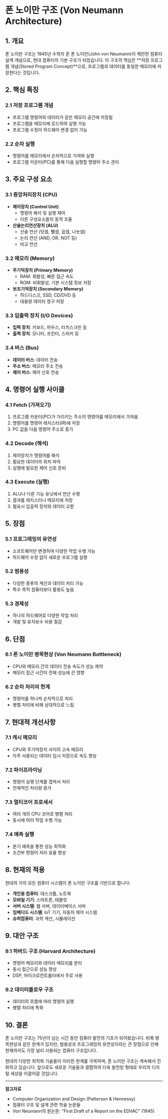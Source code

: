 # 폰 노이만 구조 (Von Neumann Architecture)

## 1. 개요

폰 노이만 구조는 1945년 수학자 존 폰 노이만(John von Neumann)이 제안한 컴퓨터 설계 개념으로, 현대 컴퓨터의 기본 구조가 되었습니다. 이 구조의 핵심은 **저장 프로그램 개념(Stored Program Concept)**으로, 프로그램과 데이터를 동일한 메모리에 저장한다는 것입니다.

## 2. 핵심 특징

### 2.1 저장 프로그램 개념
- 프로그램 명령어와 데이터가 같은 메모리 공간에 저장됨
- 프로그램을 메모리에 로드하여 실행 가능
- 프로그램 수정이 하드웨어 변경 없이 가능

### 2.2 순차 실행
- 명령어를 메모리에서 순차적으로 가져와 실행
- 프로그램 카운터(PC)를 통해 다음 실행할 명령어 주소 관리

## 3. 주요 구성 요소

### 3.1 중앙처리장치 (CPU)
- **제어장치 (Control Unit)**
  - 명령어 해석 및 실행 제어
  - 다른 구성요소들의 동작 조율
- **산술논리연산장치 (ALU)**
  - 산술 연산 (덧셈, 뺄셈, 곱셈, 나눗셈)
  - 논리 연산 (AND, OR, NOT 등)
  - 비교 연산

### 3.2 메모리 (Memory)
- **주기억장치 (Primary Memory)**
  - RAM: 휘발성, 빠른 접근 속도
  - ROM: 비휘발성, 기본 시스템 정보 저장
- **보조기억장치 (Secondary Memory)**
  - 하드디스크, SSD, CD/DVD 등
  - 대용량 데이터 영구 저장

### 3.3 입출력 장치 (I/O Devices)
- **입력 장치**: 키보드, 마우스, 터치스크린 등
- **출력 장치**: 모니터, 프린터, 스피커 등

### 3.4 버스 (Bus)
- **데이터 버스**: 데이터 전송
- **주소 버스**: 메모리 주소 전송
- **제어 버스**: 제어 신호 전송

## 4. 명령어 실행 사이클

### 4.1 Fetch (가져오기)
1. 프로그램 카운터(PC)가 가리키는 주소의 명령어를 메모리에서 가져옴
2. 명령어를 명령어 레지스터(IR)에 저장
3. PC 값을 다음 명령어 주소로 증가

### 4.2 Decode (해석)
1. 제어장치가 명령어를 해석
2. 필요한 데이터의 위치 파악
3. 실행에 필요한 제어 신호 준비

### 4.3 Execute (실행)
1. ALU나 다른 기능 유닛에서 연산 수행
2. 결과를 레지스터나 메모리에 저장
3. 필요시 입출력 장치와 데이터 교환

## 5. 장점

### 5.1 프로그래밍의 유연성
- 소프트웨어만 변경하여 다양한 작업 수행 가능
- 하드웨어 수정 없이 새로운 프로그램 실행

### 5.2 범용성
- 다양한 종류의 계산과 데이터 처리 가능
- 특수 목적 컴퓨터보다 활용도 높음

### 5.3 경제성
- 하나의 하드웨어로 다양한 작업 처리
- 개발 및 유지보수 비용 절감

## 6. 단점

### 6.1 폰 노이만 병목현상 (Von Neumann Bottleneck)
- CPU와 메모리 간의 데이터 전송 속도가 성능 제약
- 메모리 접근 시간이 전체 성능에 큰 영향

### 6.2 순차 처리의 한계
- 명령어를 하나씩 순차적으로 처리
- 병렬 처리에 비해 상대적으로 느림

## 7. 현대적 개선사항

### 7.1 캐시 메모리
- CPU와 주기억장치 사이의 고속 메모리
- 자주 사용되는 데이터 임시 저장으로 속도 향상

### 7.2 파이프라이닝
- 명령어 실행 단계를 겹쳐서 처리
- 전체적인 처리량 증가

### 7.3 멀티코어 프로세서
- 여러 개의 CPU 코어로 병렬 처리
- 동시에 여러 작업 수행 가능

### 7.4 예측 실행
- 분기 예측을 통한 성능 최적화
- 조건부 명령어 처리 효율 향상

## 8. 현재의 적용

현대의 거의 모든 컴퓨터 시스템이 폰 노이만 구조를 기반으로 합니다:

- **개인용 컴퓨터**: 데스크톱, 노트북
- **모바일 기기**: 스마트폰, 태블릿
- **서버 시스템**: 웹 서버, 데이터베이스 서버
- **임베디드 시스템**: IoT 기기, 자동차 제어 시스템
- **슈퍼컴퓨터**: 과학 계산, 시뮬레이션

## 9. 대안 구조

### 9.1 하버드 구조 (Harvard Architecture)
- 명령어 메모리와 데이터 메모리를 분리
- 동시 접근으로 성능 향상
- DSP, 마이크로컨트롤러에서 주로 사용

### 9.2 데이터플로우 구조
- 데이터의 흐름에 따라 명령어 실행
- 병렬 처리에 특화

## 10. 결론

폰 노이만 구조는 75년이 넘는 시간 동안 컴퓨터 발전의 기초가 되어왔습니다. 비록 병목현상과 같은 한계가 있지만, 범용성과 프로그래밍의 유연성이라는 큰 장점으로 인해 현재까지도 가장 널리 사용되는 컴퓨터 구조입니다. 

현대의 다양한 최적화 기술들이 이러한 한계를 극복하며, 폰 노이만 구조는 계속해서 진화하고 있습니다. 앞으로도 새로운 기술들과 결합하여 더욱 발전된 형태로 우리의 디지털 세상을 이끌어갈 것입니다.

---

**참고자료**
- Computer Organization and Design (Patterson & Hennessy)
- 컴퓨터 구조 및 설계 관련 학술 논문들
- Von Neumann의 원논문: "First Draft of a Report on the EDVAC" (1945)
